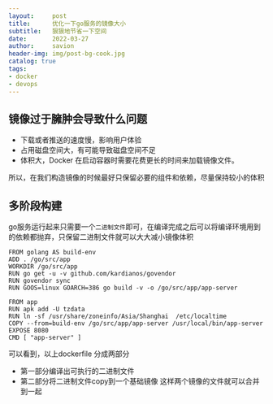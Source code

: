 ```yaml
---
layout:     post
title:      优化一下go服务的镜像大小
subtitle:   狠狠地节省一下空间
date:       2022-03-27
author:     savion
header-img: img/post-bg-cook.jpg
catalog: true
tags:
- docker
- devops
---
```



## 镜像过于臃肿会导致什么问题

- 下载或者推送的速度慢，影响用户体验
- 占用磁盘空间大，有可能导致磁盘空间不足
- 体积大，Docker 在启动容器时需要花费更长的时间来加载镜像文件。

所以，在我们构造镜像的时候最好只保留必要的组件和依赖，尽量保持较小的体积

## 多阶段构建

go服务运行起来只需要一个`二进制文件`即可，在编译完成之后可以将编译环境用到的依赖都抛弃，只保留二进制文件就可以大大减小镜像体积


```
FROM golang AS build-env
ADD . /go/src/app
WORKDIR /go/src/app
RUN go get -u -v github.com/kardianos/govendor
RUN govendor sync
RUN GOOS=linux GOARCH=386 go build -v -o /go/src/app/app-server

FROM app
RUN apk add -U tzdata
RUN ln -sf /usr/share/zoneinfo/Asia/Shanghai  /etc/localtime
COPY --from=build-env /go/src/app/app-server /usr/local/bin/app-server
EXPOSE 8080
CMD [ "app-server" ]
```

可以看到，以上dockerfile 分成两部分
- 第一部分编译出可执行的二进制文件
- 第二部分将二进制文件copy到一个基础镜像
这样两个镜像的文件就可以合并到一起

  



